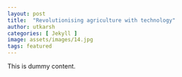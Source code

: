 ```yaml
---
layout: post
title:  "Revolutionising agriculture with technology"
author: utkarsh
categories: [ Jekyll ]
image: assets/images/14.jpg
tags: featured
---
```

This is dummy content.
